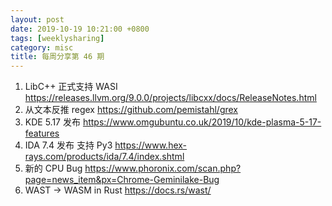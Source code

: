 ```yaml
---
layout: post
date: 2019-10-19 10:21:00 +0800
tags: [weeklysharing]
category: misc
title: 每周分享第 46 期
---
```


1. LibC++ 正式支持 WASI https://releases.llvm.org/9.0.0/projects/libcxx/docs/ReleaseNotes.html
2. 从文本反推 regex https://github.com/pemistahl/grex
3. KDE 5.17 发布 https://www.omgubuntu.co.uk/2019/10/kde-plasma-5-17-features
4. IDA 7.4 发布 支持 Py3 https://www.hex-rays.com/products/ida/7.4/index.shtml
5. 新的 CPU Bug https://www.phoronix.com/scan.php?page=news_item&px=Chrome-Geminilake-Bug
6. WAST -> WASM in Rust https://docs.rs/wast/
